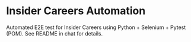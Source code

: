 # Insider Careers Automation

Automated E2E test for Insider Careers using Python + Selenium + Pytest (POM). See README in chat for details.
